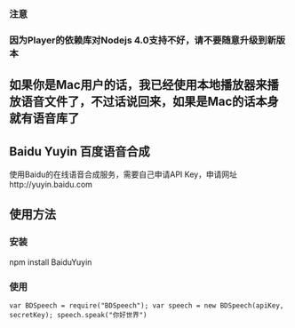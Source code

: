 ### 注意
### 因为Player的依赖库对Nodejs 4.0支持不好，请不要随意升级到新版本
## 如果你是Mac用户的话，我已经使用本地播放器来播放语音文件了，不过话说回来，如果是Mac的话本身就有语音库了

Baidu Yuyin 百度语音合成
-----------------------

使用Baidu的在线语音合成服务，需要自己申请API Key，申请网址http://yuyin.baidu.com

使用方法
-------
### 安装

npm install BaiduYuyin

### 使用
`var BDSpeech = require("BDSpeech");
var speech = new BDSpeech(apiKey, secretKey);
speech.speak("你好世界")`
